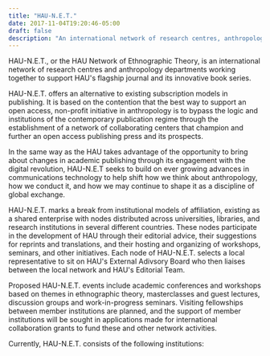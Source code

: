 ```yaml
---
title: "HAU-N.E.T."
date: 2017-11-04T19:20:46-05:00
draft: false
description: "An international network of research centres, anthropology departments, and libraries working together to support HAU's flagship journal and book series"
---
```


HAU-N.E.T., or the HAU Network of Ethnographic Theory, is an international
network of research centres and anthropology departments working together to
support HAU's flagship journal and its innovative book series.

HAU-N.E.T. offers an alternative to existing subscription models in publishing.
It is based on the contention that the best way to support an open access,
non-profit initiative in anthropology is to bypass the logic and institutions
of the contemporary publication regime through the establishment of a network
of collaborating centers that champion and further an open access publishing
press and its prospects.

In the same way as the HAU takes advantage of the opportunity to bring about
changes in academic publishing through its engagement with the digital
revolution, HAU-N.E.T seeks to build on ever growing advances in communications
technology to help shift how we think about anthropology, how we conduct it,
and how we may continue to shape it as a discipline of global exchange.

HAU-N.E.T. marks a break from institutional models of affiliation, existing as
a shared enterprise with nodes distributed across universities, libraries, and
research institutions in several different countries. These nodes participate
in the development of HAU through their editorial advice, their suggestions for
reprints and translations, and their hosting and organizing of workshops,
seminars, and other initiatives. Each node of HAU-N.E.T. selects a local
representative to sit on HAU's External Adivsory Board who then liaises between
the local network and HAU's Editorial Team.

Proposed HAU-N.E.T. events include academic conferences and workshops based on
themes in ethnographic theory, masterclasses and guest lectures, discussion
groups and work-in-progress seminars. Visiting fellowships between member
institutions are planned, and the support of member institutions will be sought
in applications made for international collaboration grants to fund these and
other network activities.

Currently, HAU-N.E.T. consists of the following institutions:


